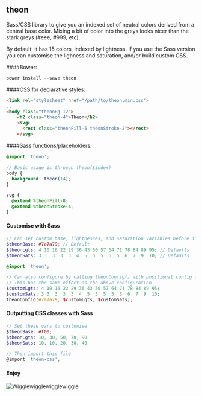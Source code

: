## theon

Sass/CSS library to give you an indexed set of neutral colors derived from a central base color.
Mixing a bit of color into the greys looks nicer than the stark greys (#eee, #999, etc).

By default, it has 15 colors, indexed by lightness. If you use the Sass version you can
customise the lighness and saturation, and/or build custom CSS.

####Bower:
```shell
bower install --save theon
```

####CSS for declarative styles:

```html
<link rel="stylesheet" href="/path/to/theon.min.css">
...
<body class="theonBg-12">
    <h2 class="theon-4">Theon</h2>
    <svg>
      <rect class="theonFill-5 theonStroke-2"></rect>
    </svg>
```

####Sass functions/placeholders:
```scss
@import 'theon';

// Basic usage is through theon($index)
body {
  background: theon(14);
}

svg {
  @extend %theonFill-8;
  @extend %theonStroke-4;
}
```

#### Customise with Sass

```scss
// Can set custom base, lightnesses, and saturation variables before including
$theonBase: #7a7a79; // Default
$theonLgts: 4 10 16 22 29 36 43 50 57 64 71 78 84 89 95; // Defaults
$theonSats: 3 3  3  3  3  4  5  5  5  5  5  6  7  9  10; // Defaults 

@import 'theon';

// Can also configure by calling theonConfig() with positional config options
// This has the same effect as the above configuration
$customLgts: 4 10 16 22 29 36 43 50 57 64 71 78 84 89 95;
$customSats: 3 3  3  3  3  4  5  5  5  5  5  6  7  9  10;
theonConfig(#7a7a79, $customLgts, $customSats); 
```

#### Outputting CSS classes with Sass

```scss
// Set these vars to customise
$theonBase: #f00;
$theonLgts: 10, 30, 50, 70, 90
$theonSats: 10, 10, 20, 30, 40

// Then import this file
@import 'theon-css';
```

#### Enjoy

![Wigglewigglewigglewiggle](http://img.pandawhale.com/112961-Ramsay-Snow-sausage-gif-Imgur-aNM9.gif)

